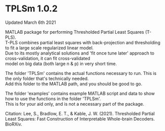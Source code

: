 # TPLSm 1.0.2

Updated March 6th 2021

MATLAB package for performing Thresholded Partial Least Squares (T-PLS).  
T-PLS combines partial least squares with back-projection and thresholding to fit a large scale regularized linear model.  
Due to its mostly analytical solutions and 'fit once tune later' approach to cross-validation, it can fit cross-validated  
model on big data (both large n & p) in very short time.

The folder 'TPLSm' contains the actual functions necessary to run. This is the only folder that's technically needed.  
Add this folder to the MATLAB path, and you should be good to go.

The folder 'examples' contains example MATLAB script and data to show how to use the functions in the folder 'TPLSm'.  
This is for your aid only, and is not a necessary part of the package.

Citation:
Lee, S., Bradlow, E. T., & Kable, J. W. (2021). Thresholded Partial Least Squares: Fast Construction of Interpretable Whole-brain Decoders. BioRXiv.